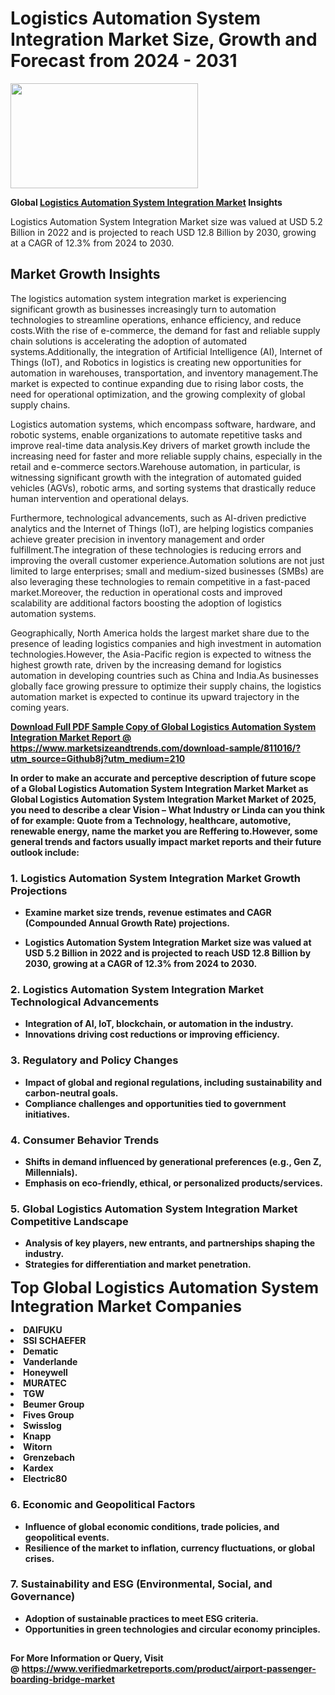<H1>Logistics Automation System Integration Market Size, Growth and Forecast from 2024 - 2031</H1><img class="aligncenter size-medium wp-image-584254" src="https://thirdeyenews.in/wp-content/uploads/2024/09/Global-Market-Research-300x168.jpeg" alt="" width="300" height="168" /><p><strong>Global&nbsp;<a href="https://www.marketsizeandtrends.com/download-sample/811016/?utm_source=Github8j?utm_medium=210">Logistics Automation System Integration Market</a> Insights</strong></p><p>Logistics Automation System Integration Market size was valued at USD 5.2 Billion in 2022 and is projected to reach USD 12.8 Billion by 2030, growing at a CAGR of 12.3% from 2024 to 2030.</p><p><h2>Market Growth Insights</h2> <p>The logistics automation system integration market is experiencing significant growth as businesses increasingly turn to automation technologies to streamline operations, enhance efficiency, and reduce costs.With the rise of e-commerce, the demand for fast and reliable supply chain solutions is accelerating the adoption of automated systems.Additionally, the integration of Artificial Intelligence (AI), Internet of Things (IoT), and Robotics in logistics is creating new opportunities for automation in warehouses, transportation, and inventory management.The market is expected to continue expanding due to rising labor costs, the need for operational optimization, and the growing complexity of global supply chains.</p> <p><strong><a href="#"></a></strong></p> <p>Logistics automation systems, which encompass software, hardware, and robotic systems, enable organizations to automate repetitive tasks and improve real-time data analysis.Key drivers of market growth include the increasing need for faster and more reliable supply chains, especially in the retail and e-commerce sectors.Warehouse automation, in particular, is witnessing significant growth with the integration of automated guided vehicles (AGVs), robotic arms, and sorting systems that drastically reduce human intervention and operational delays.</p> <p>Furthermore, technological advancements, such as AI-driven predictive analytics and the Internet of Things (IoT), are helping logistics companies achieve greater precision in inventory management and order fulfillment.The integration of these technologies is reducing errors and improving the overall customer experience.Automation solutions are not just limited to large enterprises; small and medium-sized businesses (SMBs) are also leveraging these technologies to remain competitive in a fast-paced market.Moreover, the reduction in operational costs and improved scalability are additional factors boosting the adoption of logistics automation systems.</p> <p>Geographically, North America holds the largest market share due to the presence of leading logistics companies and high investment in automation technologies.However, the Asia-Pacific region is expected to witness the highest growth rate, driven by the increasing demand for logistics automation in developing countries such as China and India.As businesses globally face growing pressure to optimize their supply chains, the logistics automation market is expected to continue its upward trajectory in the coming years.</p> <p><strong><a href="#"></p><p><span class=""><strong>Download Full PDF Sample Copy of Global Logistics Automation System Integration Market Report</strong> @ <a href="https://www.marketsizeandtrends.com/download-sample/811016/?utm_source=Github8j?utm_medium=210" target="_blank">https://www.marketsizeandtrends.com/download-sample/811016/?utm_source=Github8j?utm_medium=210</a></span></p><p>In order to make an accurate and perceptive description of future scope of a Global&nbsp;Logistics Automation System Integration Market Market as Global&nbsp;Logistics Automation System Integration Market Market of 2025, you need to describe a clear Vision &ndash; What Industry or Linda can you think of for example: Quote from a Technology, healthcare, automotive, renewable energy, name the market you are Reffering to.However, some general trends and factors usually impact market reports and their future outlook include:</p><h3>1.&nbsp;<strong>Logistics Automation System Integration Market Growth Projections</strong></h3><ul><li>Examine market size trends, revenue estimates and CAGR (Compounded Annual Growth Rate) projections.</li><li><p>Logistics Automation System Integration Market size was valued at USD 5.2 Billion in 2022 and is projected to reach USD 12.8 Billion by 2030, growing at a CAGR of 12.3% from 2024 to 2030.</p></li></ul><h3>2.&nbsp;<strong>Logistics Automation System Integration Market Technological Advancements</strong></h3><ul><li>Integration of AI, IoT, blockchain, or automation in the industry.</li><li>Innovations driving cost reductions or improving efficiency.</li></ul><h3>3.&nbsp;<strong>Regulatory and Policy Changes</strong></h3><ul><li>Impact of global and regional regulations, including sustainability and carbon-neutral goals.</li><li>Compliance challenges and opportunities tied to government initiatives.</li></ul><h3>4.&nbsp;<strong>Consumer Behavior Trends</strong></h3><ul><li>Shifts in demand influenced by generational preferences (e.g., Gen Z, Millennials).</li><li>Emphasis on eco-friendly, ethical, or personalized products/services.</li></ul><h3>5.&nbsp;<strong>Global Logistics Automation System Integration Market Competitive Landscape</strong></h3><ul><li>Analysis of key players, new entrants, and partnerships shaping the industry.</li><li>Strategies for differentiation and market penetration.</li></ul><p data-pm-slice="1 1 []"><span style="color: inherit; font-family: inherit; font-size: 25px;">Top Global Logistics Automation System Integration Market Companies</span></p><div class="" data-test-id=""><p><li>DAIFUKU</li><li> SSI SCHAEFER</li><li> Dematic</li><li> Vanderlande</li><li> Honeywell</li><li> MURATEC</li><li> TGW</li><li> Beumer Group</li><li> Fives Group</li><li> Swisslog</li><li> Knapp</li><li> Witorn</li><li> Grenzebach</li><li> Kardex</li><li> Electric80</li></p></div><h3>6.&nbsp;<strong>Economic and Geopolitical Factors</strong></h3><ul><li>Influence of global economic conditions, trade policies, and geopolitical events.</li><li>Resilience of the market to inflation, currency fluctuations, or global crises.</li></ul><h3>7.&nbsp;<strong>Sustainability and ESG (Environmental, Social, and Governance)</strong></h3><ul><li>Adoption of sustainable practices to meet ESG criteria.</li><li>Opportunities in green technologies and circular economy principles.</li></ul><h2><strong style="font-size: 14px;">For More Information or Query, Visit @&nbsp;</strong><a style="background-color: #ffffff; font-size: 14px;" href="https://www.marketsizeandtrends.com/report/logistics-automation-system-integration-market/" target="_blank">https://www.verifiedmarketreports.com/product/airport-passenger-boarding-bridge-market</a></h2>